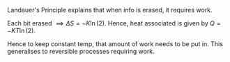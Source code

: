 Landauer's Principle explains that when info is erased, it requires work.

Each bit erased $\implies \Delta S = -K \ln(2)$. Hence, heat associated is given by $Q = -KT \ln(2)$.

Hence to keep constant temp, that amount of work needs to be put in. This generalises to reversible processes requiring work.